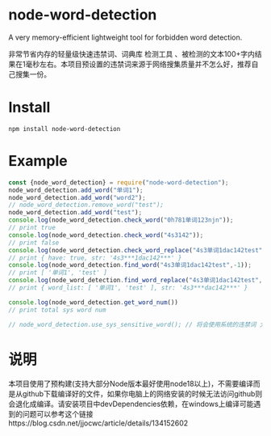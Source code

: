 # node-word-detection
A very memory-efficient lightweight tool for forbidden word detection.

非常节省内存的轻量级快速违禁词、词典库 检测工具 、被检测的文本100+字内结果在1毫秒左右。本项目预设置的违禁词来源于网络搜集质量并不怎么好，推荐自己搜集一份。
# Install
`npm install node-word-detection`
# Example
```js
const {node_word_detection} = require("node-word-detection");
node_word_detection.add_word("单词1");
node_word_detection.add_word("word2");
// node_word_detection.remove_word("test"); 
node_word_detection.add_word("test");
console.log(node_word_detection.check_word("0h781单词123njn"));
// print true
console.log(node_word_detection.check_word("4s3142"));
// print false
console.log(node_word_detection.check_word_replace("4s3单词1dac142test","***"));
// print { have: true, str: '4s3***1dac142***' }
console.log(node_word_detection.find_word("4s3单词1dac142test",-1));
// print [ '单词1', 'test' ]
console.log(node_word_detection.find_word_replace("4s3单词1dac142test",-1,"***")); // 性能不怎么好
// print { word_list: [ '单词1', 'test' ], str: '4s3***dac142***' }

console.log(node_word_detection.get_word_num()) 
// print total sys word num

// node_word_detection.use_sys_sensitive_word(); // 将会使用系统的违禁词 大约8万个中文单词
```

# 说明
本项目使用了预构建(支持大部分Node版本最好使用node18以上)，不需要编译而是从github下载编译好的文件，如果你电脑上的网络安装的时候无法访问github则会退化成编译。请安装项目中devDependencies依赖，在windows上编译可能遇到的问题可以参考这个链接https://blog.csdn.net/jjocwc/article/details/134152602
